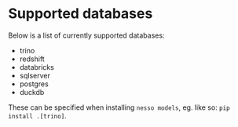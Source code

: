 # Supported databases

Below is a list of currently supported databases:

- trino
- redshift
- databricks
- sqlserver
- postgres
- duckdb

These can be specified when installing `nesso models`, eg. like so: `pip install .[trino]`.
